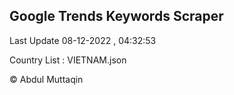 

## Google Trends Keywords Scraper 
 
Last Update 08-12-2022 , 04:32:53

Country List :
VIETNAM.json



© Abdul Muttaqin 

